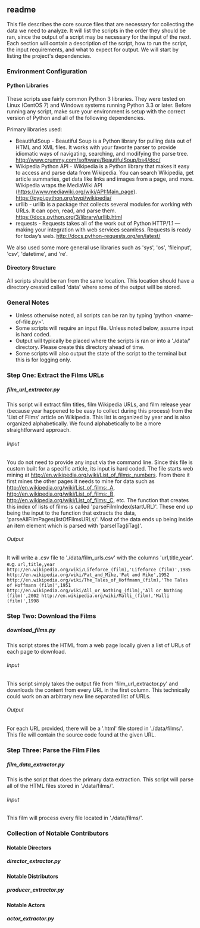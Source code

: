 ## readme
This file describes the core source files that are necessary for collecting the data we need to analyze. It will list the scripts in the order they should be ran, since the output of a script may be necessary for the input of the next. Each section will contain a description of the script, how to run the script, the input requirements, and what to expect for output. We will start by listing the project's dependencies. 

### Environment Configuration
#### Python Libraries
These scripts use fairly common Python 3 libraries. They were tested on Linux (CentOS 7) and Windows systems running Python 3.3 or later. Before running any script, make sure your environment is setup with the correct version of Python and all of the following dependencies.

Primary libraries used:
+ BeautifulSoup - Beautiful Soup is a Python library for pulling data out of HTML and XML files. It works with your favorite parser to provide idiomatic ways of navigating, searching, and modifying the parse tree. http://www.crummy.com/software/BeautifulSoup/bs4/doc/ 
+ Wikipedia Python API - Wikipedia is a Python library that makes it easy to access and parse data from Wikipedia. You can search Wikipedia, get article summaries, get data like links and images from a page, and more. Wikipedia wraps the MediaWiki API (https://www.mediawiki.org/wiki/API:Main_page). https://pypi.python.org/pypi/wikipedia/
+ urllib - urllib is a package that collects several modules for working with URLs. It can open, read, and parse them. https://docs.python.org/3/library/urllib.html
+ requests - Requests takes all of the work out of Python HTTP/1.1 — making your integration with web services seamless. Requests is ready for today’s web. http://docs.python-requests.org/en/latest/

We also used some more general use libraries such as 'sys', 'os', 'fileinput', 'csv', 'datetime', and 're'.

#### Directory Structure
All scripts should be ran from the same location. This location should have a directory created called 'data' where some of the output will be stored.

### General Notes
+ Unless otherwise noted, all scripts can be ran by typing 'python <name-of-file.py>'.
+ Some scripts will require an input file. Unless noted below, assume input is hard coded.
+ Output will typically be placed where the scripts is ran or into a './data/' directory. Please create this directory ahead of time.
+ Some scripts will also output the state of the script to the terminal but this is for logging only.

### Step One: Extract the Films URLs
##### film_url_extractor.py
This script will extract film titles, film Wikipedia URLs, and film release year (because year happened to be easy to collect during this process) from the 'List of Films' article on Wikipedia. This list is organized by year and is also organized alphabetically. We found alphabetically to be a more straightforward approach.

###### Input
You do not need to provide any input via the command line. Since this file is custom built for a specific article, its input is hard coded. The file starts web mining at http://en.wikipedia.org/wiki/List_of_films:_numbers. From there it first mines the other pages it needs to mine for data such as http://en.wikipedia.org/wiki/List_of_films:_A, http://en.wikipedia.org/wiki/List_of_films:_B, http://en.wikipedia.org/wiki/List_of_films:_C, etc. The function that creates this index of lists of films is called 'parseFilmIndex(startURL)'. These end up being the input to the function that extracts the data, 'parseAllFilmPages(listOfFilmsURLs)'. Most of the data ends up being inside an item element which is parsed with 'parseITag(iTag)'.

###### Output
It will write a .csv file to './data/film_urls.csv' with the columns 'url,title,year'. e.g.
`
url,title,year
http://en.wikipedia.org/wiki/Lifeforce_(film),'Lifeforce (film)',1985
http://en.wikipedia.org/wiki/Pat_and_Mike,'Pat and Mike',1952
http://en.wikipedia.org/wiki/The_Tales_of_Hoffmann_(film),'The Tales of Hoffmann (film)',1951
http://en.wikipedia.org/wiki/All_or_Nothing_(film),'All or Nothing (film)',2002
http://en.wikipedia.org/wiki/Malli_(film),'Malli (film)',1998
`

### Step Two: Download the Films
##### download_films.py
This script stores the HTML from a web page locally given a list of URLs of each page to download.

###### Input
This script simply takes the output file from 'film_url_extractor.py' and downloads the content from every URL in the first column. This technically could work on an arbitrary new line separated list of URLs.

###### Output
For each URL provided, there will be a '<page-name>.html' file stored in './data/films/'. This file will contain the source code found at the given URL.

### Step Three: Parse the Film Files
##### film_data_extractor.py
This is the script that does the primary data extraction. This script will parse all of the HTML files stored in './data/films/'.

###### Input
This film will process every file located in './data/films/'. 

### Collection of Notable Contributors

#### Notable Directors
##### director_extractor.py

#### Notable Distributors
##### producer_extractor.py

#### Notable Actors
##### actor_extractor.py
